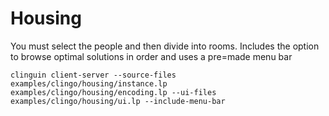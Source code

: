 # Housing

You must select the people and then divide into rooms.
Includes the option to browse optimal solutions in order and uses a pre=made menu bar

```shell
clinguin client-server --source-files examples/clingo/housing/instance.lp examples/clingo/housing/encoding.lp --ui-files examples/clingo/housing/ui.lp --include-menu-bar
```
